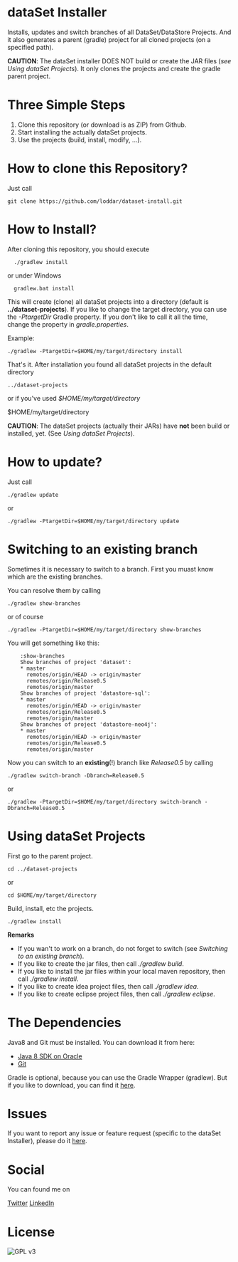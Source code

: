 dataSet Installer
===============

Installs, updates and switch branches of all DataSet/DataStore Projects. And it also generates a parent (gradle) project for all cloned projects (on a specified path).

__CAUTION__: The dataSet installer DOES NOT build or create the JAR files (_see Using dataSet Projects_). It only clones the projects and create the gradle parent project.


Three Simple Steps
==================

1. Clone this repository (or download is as ZIP) from Github.
2. Start installing the actually dataSet projects.
3. Use the projects (build, install, modify, ...).


How to clone this Repository?
=============================

Just call

    git clone https://github.com/loddar/dataset-install.git


How to Install?
===============

After cloning this repository, you should execute

      ./gradlew install

or under Windows

      gradlew.bat install

This will create (clone) all dataSet projects into a directory (default is __../dataset-projects__). If you like to change the target directory, you can use
the *-PtargetDir* Gradle property. If you don't like to call it all the time, change the property in _gradle.properties_.

Example:

    ./gradlew -PtargetDir=$HOME/my/target/directory install

That's it. After installation you found all dataSet projects in the default directory

    ../dataset-projects
    
or if you've used _$HOME/my/target/directory_ 
    
   $HOME/my/target/directory 


__CAUTION__: The dataSet projects (actually their JARs) have __not__ been build or installed, yet. (See _Using dataSet Projects_).

How to update?
==============

Just call

    ./gradlew update

or

    ./gradlew -PtargetDir=$HOME/my/target/directory update


Switching to an existing branch
================================

Sometimes it is necessary to switch to a branch. First you muast know which are the existing branches. 

You can resolve them by calling

    ./gradlew show-branches  

or of course 

    ./gradlew -PtargetDir=$HOME/my/target/directory show-branches
     

You will get something like this:

```
    :show-branches
    Show branches of project 'dataset':
    * master
      remotes/origin/HEAD -> origin/master
      remotes/origin/Release0.5
      remotes/origin/master
    Show branches of project 'datastore-sql':
    * master
      remotes/origin/HEAD -> origin/master
      remotes/origin/Release0.5
      remotes/origin/master
    Show branches of project 'datastore-neo4j':
    * master
      remotes/origin/HEAD -> origin/master
      remotes/origin/Release0.5
      remotes/origin/master
```

Now you can switch to an __existing__(!) branch like _Release0.5_ by calling
    
    ./gradlew switch-branch -Dbranch=Release0.5

or 

    ./gradlew -PtargetDir=$HOME/my/target/directory switch-branch -Dbranch=Release0.5
    
Using dataSet Projects
======================

First go to the parent project.

    cd ../dataset-projects
    
or

    cd $HOME/my/target/directory
    
Build, install, etc the projects.
 
    ./gradlew install
    
    
__Remarks__
 
- If you wan't to work on a branch, do not forget to switch (see _Switching to an existing branch_).   
- If you like to create the jar files, then call _./gradlew build_.
- If you like to install the jar files within your local maven repository, then call _./gradlew install_.
- If you like to create idea project files, then call _./gradlew idea_.
- If you like to create eclipse project files, then call _./gradlew eclipse_.

The Dependencies
================

Java8 and Git must be installed. You can download it from here:

* [Java 8 SDK on Oracle](http://www.oracle.com/technetwork/java/javase/downloads/jdk8-downloads-2133151.html)
* [Git](http://git-scm.com/downloads)

Gradle is optional, because you can use the Gradle Wrapper (gradlew). But if you like to download, you can find it [here](https://www.gradle.org/downloads).

Issues
======

If you want to report any issue or feature request (specific to the dataSet Installer), please do it [here](https://github.com/loddar/dataset-install/issues).


Social
======

You can found me on

[Twitter](https://twitter.com/failearly)
[LinkedIn](https://www.linkedin.com/in/markoumek)


License
=======

![GPL v3](http://www.gnu.org/graphics/gplv3-127x51.png)
